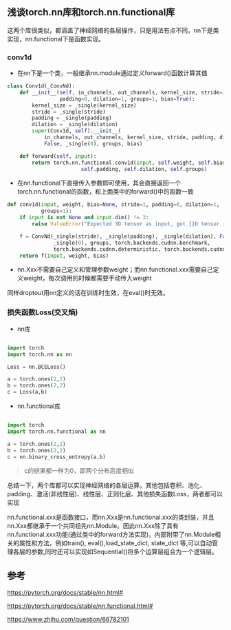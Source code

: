 ## 浅谈torch.nn库和torch.nn.functional库

这两个库很类似，都涵盖了神经网络的各层操作，只是用法有点不同，nn下是类实现，nn.functional下是函数实现。

### conv1d

- 在nn下是一个类，一般继承nn.module通过定义forward()函数计算其值

```py
class Conv1d(_ConvNd):
    def __init__(self, in_channels, out_channels, kernel_size, stride=1,
                 padding=0, dilation=1, groups=1, bias=True):
        kernel_size = _single(kernel_size)
        stride = _single(stride)
        padding = _single(padding)
        dilation = _single(dilation)
        super(Conv1d, self).__init__(
            in_channels, out_channels, kernel_size, stride, padding, dilation,
            False, _single(0), groups, bias)

    def forward(self, input):
        return torch.nn.functional.conv1d(input, self.weight, self.bias, self.stride,
                        self.padding, self.dilation, self.groups)
```

- 在nn.functional下直接传入参数即可使用，其会直接返回一个torch.nn.functional的函数，和上面类中的forward()中的函数一致

```py
def conv1d(input, weight, bias=None, stride=1, padding=0, dilation=1,
           groups=1):
    if input is not None and input.dim() != 3:
        raise ValueError("Expected 3D tensor as input, got {}D tensor instead.".format(input.dim()))

    f = ConvNd(_single(stride), _single(padding), _single(dilation), False,
               _single(0), groups, torch.backends.cudnn.benchmark,
               torch.backends.cudnn.deterministic, torch.backends.cudnn.enabled)
    return f(input, weight, bias)
```


- nn.Xxx不需要自己定义和管理参数weight；而nn.functional.xxx需要自己定义weight，每次调用的时候都需要手动传入weight

同样droptout用nn定义的话在训练时生效，在eval()时无效。



### 损失函数Loss(交叉熵)

- nn库
```py

import torch
import torch.nn as nn

Loss = nn.BCELoss()

a = torch.ones(2,2)
b = torch.ones(2,2)
c = Loss(a,b)

```

- nn.functional库

```py

import torch
import torch.nn.functional as nn

a = torch.ones(2,2)
b = torch.ones(2,2)
c = nn.binary_cross_entropy(a,b)

```

>c的结果都一样为0，即两个分布高度相似

总结一下，两个库都可以实现神经网络的各层运算。其他包括卷积、池化、padding、激活(非线性层)、线性层、正则化层、其他损失函数Loss，两者都可以实现

nn.functional.xxx是函数接口，而nn.Xxx是nn.functional.xxx的类封装，并且nn.Xxx都继承于一个共同祖先nn.Module。因此nn.Xxx除了具有nn.functional.xxx功能(通过类中的forward方法实现)，内部附带了nn.Module相关的属性和方法，例如train(), eval(),load_state_dict, state_dict 等,可以自动管理各层的参数,同时还可以实现如Sequential()将多个运算层组合为一个逻辑层。

## 参考

https://pytorch.org/docs/stable/nn.html#

https://pytorch.org/docs/stable/nn.functional.html#

https://www.zhihu.com/question/66782101

